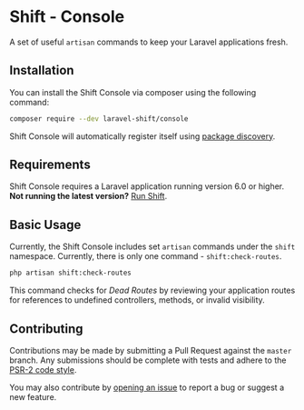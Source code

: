 # Shift - Console
A set of useful `artisan` commands to keep your Laravel applications fresh.

## Installation
You can install the Shift Console via composer using the following command:

```sh
composer require --dev laravel-shift/console
```

Shift Console will automatically register itself using [package discovery](https://laravel.com/docs/packages#package-discovery).

## Requirements
Shift Console requires a Laravel application running version 6.0 or higher. **Not running the latest version?** [Run Shift](https://laravelshift.com/shifts).

## Basic Usage
Currently, the Shift Console includes set `artisan` commands under the `shift` namespace. Currently, there is only one command - `shift:check-routes`.

```sh
php artisan shift:check-routes
```

This command checks for _Dead Routes_ by reviewing your application routes for references to undefined controllers, methods, or invalid visibility.

## Contributing
Contributions may be made by submitting a Pull Request against the `master` branch. Any submissions should be complete with tests and adhere to the [PSR-2 code style](https://www.php-fig.org/psr/psr-2/).

You may also contribute by [opening an issue](https://github.com/laravel-shift/console/issues) to report a bug or suggest a new feature.

